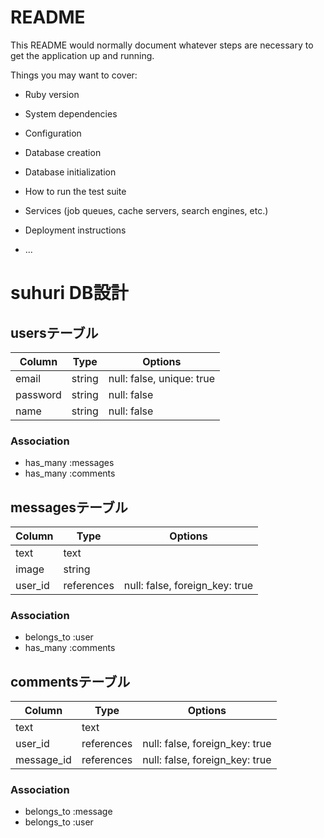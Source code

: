 # README

This README would normally document whatever steps are necessary to get the
application up and running.

Things you may want to cover:

* Ruby version

* System dependencies

* Configuration

* Database creation

* Database initialization

* How to run the test suite

* Services (job queues, cache servers, search engines, etc.)

* Deployment instructions

* ...
# suhuri DB設計
## usersテーブル
|Column|Type|Options|
|------|----|-------|
|email|string|null: false, unique: true|
|password|string|null: false|
|name|string|null: false|
### Association
- has_many :messages
- has_many :comments

## messagesテーブル
|Column|Type|Options|
|------|----|-------|
|text|text|
|image|string|
|user_id|references|null: false, foreign_key: true|
### Association
- belongs_to :user
- has_many :comments

## commentsテーブル
|Column|Type|Options|
|------|----|-------|
|text|text|
|user_id|references|null: false, foreign_key: true|
|message_id|references|null: false, foreign_key: true|
### Association
- belongs_to :message
- belongs_to :user